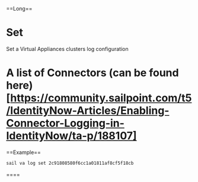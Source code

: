 ==Long==
# Set

Set a Virtual Appliances clusters log configuration

A list of Connectors (can be found here)[https://community.sailpoint.com/t5/IdentityNow-Articles/Enabling-Connector-Logging-in-IdentityNow/ta-p/188107]
====

==Example==
```bash
sail va log set 2c91808580f6cc1a01811af8cf5f18cb
```
====